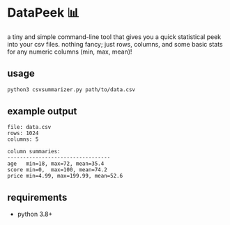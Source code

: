 # DataPeek 📊
a tiny and simple command-line tool that gives you a quick statistical peek into your csv files. nothing fancy; just rows, columns, and some basic stats for any numeric columns (min, max, mean)!

## usage
```bash
python3 csvsummarizer.py path/to/data.csv
```
## example output
```text
file: data.csv
rows: 1024
columns: 5

column summaries:
---------------------------------
age   min=18, max=72, mean=35.4
score min=0,  max=100, mean=74.2
price min=4.99, max=199.99, mean=52.6
```

## requirements
- python 3.8+   